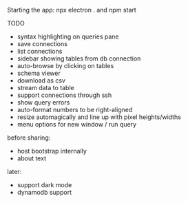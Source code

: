 
Starting the app:
npx electron .
and
npm start

TODO
* syntax highlighting on queries pane
* save connections
* list connections
* sidebar showing tables from db connection
* auto-browse by clicking on tables
* schema viewer
* download as csv
* stream data to table
* support connections through ssh
* show query errors
* auto-format numbers to be right-aligned
* resize automagically and line up with pixel heights/widths
* menu options for new window / run query

before sharing:
* host bootstrap internally
* about text

later:
* support dark mode
* dynamodb support
